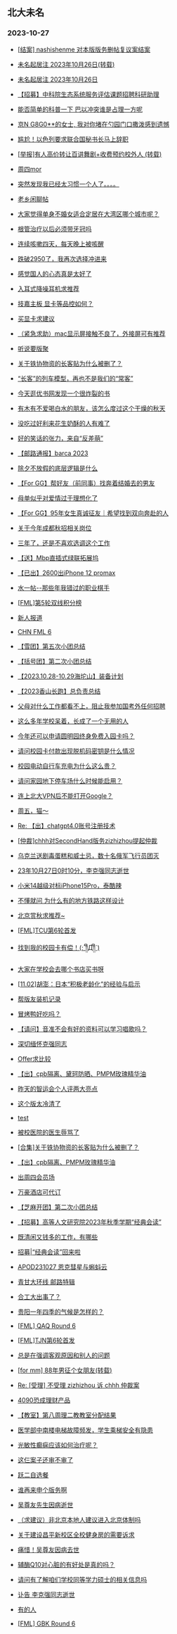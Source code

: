 ## 北大未名 
### 2023-10-27

+ [[结案] nashishenme 对本版版务删帖复议案结案](https://bbs.pku.edu.cn/v2/post-read.php?bid=164&threadid=18669983)

+ [未名起居注 2023年10月26日(转载)](https://bbs.pku.edu.cn/v2/post-read.php?bid=1&threadid=18669999)

+ [未名起居注 2023年10月26日](https://bbs.pku.edu.cn/v2/post-read.php?bid=728&threadid=18669999)

+ [【招募】中科院生态系统服务评估课题招聘科研助理](https://bbs.pku.edu.cn/v2/post-read.php?bid=351&threadid=18669813)

+ [能否简单的科普一下 巴以冲突谁是占理一方呢](https://bbs.pku.edu.cn/v2/post-read.php?bid=155&threadid=18669583)

+ [京N G8G0**的女士, 我对你堵在勺园门口撒泼感到遗憾](https://bbs.pku.edu.cn/v2/post-read.php?bid=1431&threadid=18664808)

+ [尴尬！以色列要求联合国秘书长马上辞职](https://bbs.pku.edu.cn/v2/post-read.php?bid=155&threadid=18669095)

+ [[举报]有人高价转让百讲舞剧+收费预约校外人 (转载)](https://bbs.pku.edu.cn/v2/post-read.php?bid=222&threadid=18668760)

+ [周四mor](https://bbs.pku.edu.cn/v2/post-read.php?bid=468&threadid=18669567)

+ [突然发现我已经太习惯一个人了。。。。](https://bbs.pku.edu.cn/v2/post-read.php?bid=486&threadid=18043445)

+ [老乡闲聊帖](https://bbs.pku.edu.cn/v2/post-read.php?bid=610&threadid=18263554)

+ [大家觉得单身不婚女适合定居在大湾区哪个城市呢？](https://bbs.pku.edu.cn/v2/post-read.php?bid=486&threadid=18667756)

+ [根管治疗以后必须带牙冠吗](https://bbs.pku.edu.cn/v2/post-read.php?bid=244&threadid=18669316)

+ [连续咳嗽四天，每天晚上被咳醒](https://bbs.pku.edu.cn/v2/post-read.php?bid=244&threadid=18669571)

+ [跌破2950了，我再次选择冲进来](https://bbs.pku.edu.cn/v2/post-read.php?bid=249&threadid=18668674)

+ [感觉国人的心态真是太好了](https://bbs.pku.edu.cn/v2/post-read.php?bid=606&threadid=18668389)

+ [入耳式降噪耳机求推荐](https://bbs.pku.edu.cn/v2/post-read.php?bid=197&threadid=18669625)

+ [技嘉主板 显卡等品控如何？](https://bbs.pku.edu.cn/v2/post-read.php?bid=1361&threadid=18669655)

+ [买显卡求建议](https://bbs.pku.edu.cn/v2/post-read.php?bid=1361&threadid=18669911)

+ [（紧急求助）mac显示屏接触不良了，外接屏可有推荐](https://bbs.pku.edu.cn/v2/post-read.php?bid=488&threadid=18669654)

+ [听说要版聚](https://bbs.pku.edu.cn/v2/post-read.php?bid=338&threadid=18669535)

+ [关于铁协物资的长客贴为什么被删了？](https://bbs.pku.edu.cn/v2/post-read.php?bid=647&threadid=18669809)

+ [“长客”的列车模型，再也不是我们的“常客”](https://bbs.pku.edu.cn/v2/post-read.php?bid=647&threadid=18663119)

+ [今天逛优书网发现一个很炸裂的书](https://bbs.pku.edu.cn/v2/post-read.php?bid=1475&threadid=18666683)

+ [有木有不爱喝白水的朋友，该怎么度过这个干燥的秋天](https://bbs.pku.edu.cn/v2/post-read.php?bid=90&threadid=18669640)

+ [没吃过好利来花生奶酥的人有难了](https://bbs.pku.edu.cn/v2/post-read.php?bid=90&threadid=18668978)

+ [好的笑话的张力，来自“反差萌”](https://bbs.pku.edu.cn/v2/post-read.php?bid=72&threadid=18669875)

+ [【邮路通报】barca 2023](https://bbs.pku.edu.cn/v2/post-read.php?bid=1367&threadid=18471283)

+ [除夕不放假的底层逻辑是什么](https://bbs.pku.edu.cn/v2/post-read.php?bid=103&threadid=18669579)

+ [【For GG】帮好友（前同事）找奔着结婚去的男友](https://bbs.pku.edu.cn/v2/post-read.php?bid=167&threadid=18669495)

+ [母单似乎对爱情过于理想化了](https://bbs.pku.edu.cn/v2/post-read.php?bid=97&threadid=18669753)

+ [【For GG】95年女生真诚征友｜希望找到双向奔赴的人](https://bbs.pku.edu.cn/v2/post-read.php?bid=167&threadid=18669200)

+ [关于今年成都秋招相关岗位](https://bbs.pku.edu.cn/v2/post-read.php?bid=99&threadid=18669122)

+ [三年了，还是不喜欢选调这个工作](https://bbs.pku.edu.cn/v2/post-read.php?bid=99&threadid=18669856)

+ [【送】Mbp直插式绿联拓展坞](https://bbs.pku.edu.cn/v2/post-read.php?bid=71&threadid=18669645)

+ [【已出】2600出iPhone 12 promax](https://bbs.pku.edu.cn/v2/post-read.php?bid=71&threadid=18669775)

+ [水一帖--那些年我错过的职业棋手](https://bbs.pku.edu.cn/v2/post-read.php?bid=643&threadid=18669671)

+ [[FML]第5轮双线积分榜](https://bbs.pku.edu.cn/v2/post-read.php?bid=519&threadid=18669566)

+ [新人报道](https://bbs.pku.edu.cn/v2/post-read.php?bid=744&threadid=18669424)

+ [CHN FML 6](https://bbs.pku.edu.cn/v2/post-read.php?bid=519&threadid=18669996)

+ [【雪团】第五次小团总结](https://bbs.pku.edu.cn/v2/post-read.php?bid=696&threadid=18669702)

+ [【括号团】第二次小团总结](https://bbs.pku.edu.cn/v2/post-read.php?bid=696&threadid=18669910)

+ [【2023.10.28-10.29海坨山】装备计划](https://bbs.pku.edu.cn/v2/post-read.php?bid=224&threadid=18669697)

+ [【2023香山长跑】总负责总结](https://bbs.pku.edu.cn/v2/post-read.php?bid=224&threadid=18669561)

+ [父母对什么工作都看不上，阻止我参加国考外任何招聘](https://bbs.pku.edu.cn/v2/post-read.php?bid=690&threadid=18669375)

+ [这么多年学校呆着，长成了一个无用的人](https://bbs.pku.edu.cn/v2/post-read.php?bid=690&threadid=18669721)

+ [今年还可以申请圆明园终身免费入园卡吗？](https://bbs.pku.edu.cn/v2/post-read.php?bid=1173&threadid=18504022)

+ [请问校园卡付款出现脱机码密钥是什么情况](https://bbs.pku.edu.cn/v2/post-read.php?bid=668&threadid=18669822)

+ [校园电动自行车充电为什么这么贵？](https://bbs.pku.edu.cn/v2/post-read.php?bid=438&threadid=18662402)

+ [请问家园地下停车场什么时候能启用？](https://bbs.pku.edu.cn/v2/post-read.php?bid=438&threadid=18669703)

+ [连上北大VPN后不能打开Google？](https://bbs.pku.edu.cn/v2/post-read.php?bid=668&threadid=18668749)

+ [周五，猫～](https://bbs.pku.edu.cn/v2/post-read.php?bid=468&threadid=18670054)

+ [Re: 【出】chatgpt4.0账号注册技术](https://bbs.pku.edu.cn/v2/post-read.php?bid=71&threadid=18670005)

+ [[仲裁]chhh对SecondHand版务zizhizhou提起仲裁](https://bbs.pku.edu.cn/v2/post-read.php?bid=164&threadid=18667209)

+ [乌克兰送剧毒蛋糕和威士忌，数十名俄军飞行员团灭](https://bbs.pku.edu.cn/v2/post-read.php?bid=155&threadid=18669602)

+ [23年10月27日0时10分，李克强同志逝世](https://bbs.pku.edu.cn/v2/post-read.php?bid=606&threadid=18670073)

+ [小米14越级对标iPhone15Pro，泰酷辣](https://bbs.pku.edu.cn/v2/post-read.php?bid=197&threadid=18669903)

+ [不懂就问 为什么有的地方铁路这样设计](https://bbs.pku.edu.cn/v2/post-read.php?bid=647&threadid=18669863)

+ [北京赏秋求推荐~](https://bbs.pku.edu.cn/v2/post-read.php?bid=94&threadid=18670040)

+ [[FML]TCU第6轮首发](https://bbs.pku.edu.cn/v2/post-read.php?bid=519&threadid=18670071)

+ [找到我的校园卡有偿！(;´༎ຶД༎ຶ`)](https://bbs.pku.edu.cn/v2/post-read.php?bid=351&threadid=18670100)

+ [大家在学校会去哪个书店买书呀](https://bbs.pku.edu.cn/v2/post-read.php?bid=1431&threadid=18669882)

+ [[11.02]胡澎：日本“积极老龄化”的经验与启示](https://bbs.pku.edu.cn/v2/post-read.php?bid=342&threadid=18670099)

+ [帮版友装机记录](https://bbs.pku.edu.cn/v2/post-read.php?bid=1361&threadid=18653350)

+ [冒烤鸭好吃吗？](https://bbs.pku.edu.cn/v2/post-read.php?bid=90&threadid=18669986)

+ [【请问】音准不会有好的资料可以学习唱歌吗？](https://bbs.pku.edu.cn/v2/post-read.php?bid=79&threadid=18667690)

+ [深切缅怀克强同志](https://bbs.pku.edu.cn/v2/post-read.php?bid=103&threadid=18670084)

+ [Offer求比较](https://bbs.pku.edu.cn/v2/post-read.php?bid=99&threadid=18668917)

+ [【出】cpb隔离、黛珂防晒、PMPM玫瑰精华油](https://bbs.pku.edu.cn/v2/post-read.php?bid=71&threadid=18670092)

+ [昨天的智运会个人评两大亮点](https://bbs.pku.edu.cn/v2/post-read.php?bid=643&threadid=18670081)

+ [这个版太冷清了](https://bbs.pku.edu.cn/v2/post-read.php?bid=143&threadid=18660597)

+ [test](https://bbs.pku.edu.cn/v2/post-read.php?bid=7&threadid=18666099)

+ [被校医院的医生辱骂了](https://bbs.pku.edu.cn/v2/post-read.php?bid=1431&threadid=18669937)

+ [[合集]关于铁协物资的长客贴为什么被删了？](https://bbs.pku.edu.cn/v2/post-read.php?bid=647&threadid=18670109)

+ [【出】cpb隔离、PMPM玫瑰精华油](https://bbs.pku.edu.cn/v2/post-read.php?bid=71&threadid=18670092)

+ [出周四会员场](https://bbs.pku.edu.cn/v2/post-read.php?bid=77&threadid=18666623)

+ [万豪酒店可代订](https://bbs.pku.edu.cn/v2/post-read.php?bid=71&threadid=18670149)

+ [【芝麻开团】第二次小团总结](https://bbs.pku.edu.cn/v2/post-read.php?bid=696&threadid=18669493)

+ [【招募】高等人文研究院2023年秋季学期“经典会读”](https://bbs.pku.edu.cn/v2/post-read.php?bid=351&threadid=18670163)

+ [既清闲又钱多的工作，有哪些](https://bbs.pku.edu.cn/v2/post-read.php?bid=99&threadid=18669998)

+ [招募|“经典会读”回来啦](https://bbs.pku.edu.cn/v2/post-read.php?bid=1321&threadid=18670165)

+ [APOD231027 恩克彗星与蝌蚪云](https://bbs.pku.edu.cn/v2/post-read.php?bid=89&threadid=18670203)

+ [青甘大环线 邮路特辑](https://bbs.pku.edu.cn/v2/post-read.php?bid=1367&threadid=18669428)

+ [合工大出事了？](https://bbs.pku.edu.cn/v2/post-read.php?bid=476&threadid=18670226)

+ [贵阳一年四季的气候是怎样的？](https://bbs.pku.edu.cn/v2/post-read.php?bid=382&threadid=18670228)

+ [[FML] QAQ Round 6](https://bbs.pku.edu.cn/v2/post-read.php?bid=519&threadid=18670247)

+ [[FML]TJN第6轮首发](https://bbs.pku.edu.cn/v2/post-read.php?bid=519&threadid=18670225)

+ [总是在强调客观原因和别人的问题](https://bbs.pku.edu.cn/v2/post-read.php?bid=690&threadid=18670106)

+ [[for mm] 88年男征个女朋友(转载)](https://bbs.pku.edu.cn/v2/post-read.php?bid=1&threadid=18670182)

+ [Re: [受理] 不受理 zizhizhou 诉 chhh 仲裁案](https://bbs.pku.edu.cn/v2/post-read.php?bid=164&threadid=18667722)

+ [4090恐成理财产品](https://bbs.pku.edu.cn/v2/post-read.php?bid=1361&threadid=18666178)

+ [【教室】第八周理二教教室分配结果](https://bbs.pku.edu.cn/v2/post-read.php?bid=289&threadid=18670298)

+ [医学部中南楼电梯故障频发，学生乘梯安全有隐患](https://bbs.pku.edu.cn/v2/post-read.php?bid=138&threadid=18669183)

+ [光敏性癫痫应该如何治疗呢？](https://bbs.pku.edu.cn/v2/post-read.php?bid=244&threadid=18667671)

+ [这仨案子还审不审了](https://bbs.pku.edu.cn/v2/post-read.php?bid=164&threadid=18647752)

+ [跃二自选餐](https://bbs.pku.edu.cn/v2/post-read.php?bid=138&threadid=18648059)

+ [谁再来申个版务啊](https://bbs.pku.edu.cn/v2/post-read.php?bid=610&threadid=14940076)

+ [吴尊友先生因病逝世](https://bbs.pku.edu.cn/v2/post-read.php?bid=606&threadid=18670318)

+ [（求建议）非北京本地人建议进入北京体制吗](https://bbs.pku.edu.cn/v2/post-read.php?bid=99&threadid=18666960)

+ [关于建设昌平新校区全校健身房的需要诉求](https://bbs.pku.edu.cn/v2/post-read.php?bid=438&threadid=18636801)

+ [痛惜！吴尊友因病去世](https://bbs.pku.edu.cn/v2/post-read.php?bid=476&threadid=18670328)

+ [辅酶Q10对心脏的有好处是真的吗？](https://bbs.pku.edu.cn/v2/post-read.php?bid=244&threadid=18670104)

+ [请问有了解咱们学校同等学力硕士的相关信息吗](https://bbs.pku.edu.cn/v2/post-read.php?bid=933&threadid=18670353)

+ [讣告 李克强同志逝世](https://bbs.pku.edu.cn/v2/post-read.php?bid=606&threadid=18670359)

+ [有的人](https://bbs.pku.edu.cn/v2/post-read.php?bid=80&threadid=18670383)

+ [[FML] GBK Round 6](https://bbs.pku.edu.cn/v2/post-read.php?bid=519&threadid=18670373)

